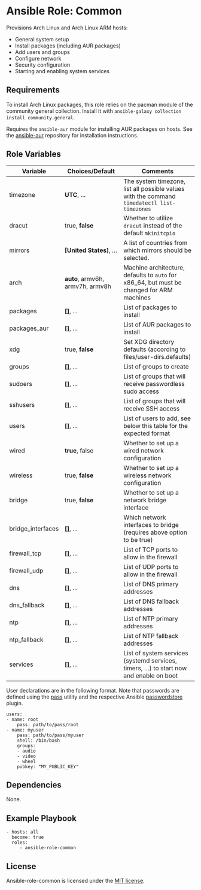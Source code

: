 # Ansible Role: Common

Provisions Arch Linux and Arch Linux ARM hosts:

- General system setup
- Install packages (including AUR packages)
- Add users and groups
- Configure network
- Security configuration
- Starting and enabling system services

## Requirements

To install Arch Linux packages, this role relies on the pacman module of the community general collection. Install it with `ansible-galaxy collection install community.general`.

Requires the `ansible-aur` module for installing AUR packages on hosts. See the [ansible-aur](https://github.com/kewlfft/ansible-aur) repository for installation instructions.

## Role Variables

| Variable          | Choices/**Default**              | Comments                                                                                    |
| ----------------- | -------------------------------- | ------------------------------------------------------------------------------------------- |
| timezone          | **UTC**, …                       | The system timezone, list all possible values with the command `timedatectl list-timezones` |
| dracut            | true, **false**                  | Whether to utilize `dracut` instead of the default `mkinitcpio`                             |
| mirrors           | **[United States]**, …           | A list of countries from which mirrors should be selected.                                  |
| arch              | **auto**, armv6h, armv7h, armv8h | Machine architecture, defaults to `auto` for x86_64, but must be changed for ARM machines   |
| packages          | **[]**, …                        | List of packages to install                                                                 |
| packages_aur      | **[]**, …                        | List of AUR packages to install                                                             |
| xdg               | true, **false**                  | Set XDG directory defaults (according to files/user-dirs.defaults)                          |
| groups            | **[]**, …                        | List of groups to create                                                                    |
| sudoers           | **[]**, …                        | List of groups that will receive passwordless sudo access                                   |
| sshusers          | **[]**, …                        | List of groups that will receive SSH access                                                 |
| users             | **[]**, …                        | List of users to add, see below this table for the expected format                          |
| wired             | **true**, false                  | Whether to set up a wired network configuration                                             |
| wireless          | true, **false**                  | Whether to set up a wireless network configuration                                          |
| bridge            | true, **false**                  | Whether to set up a network bridge interface                                                |
| bridge_interfaces | **[]**, …                        | Which network interfaces to bridge (requires above option to be true)                       |
| firewall_tcp      | **[]**, …                        | List of TCP ports to allow in the firewall                                                  |
| firewall_udp      | **[]**, …                        | List of UDP ports to allow in the firewall                                                  |
| dns               | **[]**, …                        | List of DNS primary addresses                                                               |
| dns_fallback      | **[]**, …                        | List of DNS fallback addresses                                                              |
| ntp               | **[]**, …                        | List of NTP primary addresses                                                               |
| ntp_fallback      | **[]**, …                        | List of NTP fallback addresses                                                              |
| services          | **[]**, …                        | List of system services (systemd services, timers, …) to start now and enable on boot       |

User declarations are in the following format. Note that passwords are defined using the [pass](https://www.passwordstore.org/) utility and the respective Ansible [passwordstore](https://docs.ansible.com/ansible/latest/plugins/lookup/passwordstore.html) plugin.

    users:
    - name: root
        pass: path/to/pass/root
    - name: myuser
        pass: path/to/pass/myuser
        shell: /bin/bash
        groups:
        - audio
        - video
        - wheel
        pubkey: "MY_PUBLIC_KEY"

## Dependencies

None.

## Example Playbook

    - hosts: all
      become: true
      roles:
         - ansible-role-common

## License

Ansible-role-common is licensed under the [MIT license](LICENSE).
